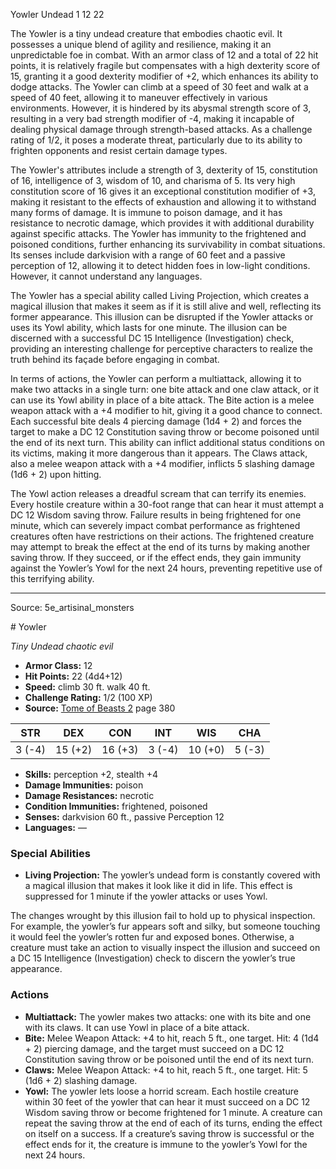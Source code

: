 <MonsterName/>Yowler</MonsterName>
<CreatureType/>Undead</CreatureType>
<CR/>1</CR>
<AC/>12</AC>
<HP/>22</HP>
<summary>The Yowler is a tiny undead creature that embodies chaotic evil. It possesses a unique blend of agility and resilience, making it an unpredictable foe in combat. With an armor class of 12 and a total of 22 hit points, it is relatively fragile but compensates with a high dexterity score of 15, granting it a good dexterity modifier of +2, which enhances its ability to dodge attacks. The Yowler can climb at a speed of 30 feet and walk at a speed of 40 feet, allowing it to maneuver effectively in various environments. However, it is hindered by its abysmal strength score of 3, resulting in a very bad strength modifier of -4, making it incapable of dealing physical damage through strength-based attacks. As a challenge rating of 1/2, it poses a moderate threat, particularly due to its ability to frighten opponents and resist certain damage types.</summary>

<detail>

The Yowler's attributes include a strength of 3, dexterity of 15, constitution of 16, intelligence of 3, wisdom of 10, and charisma of 5. Its very high constitution score of 16 gives it an exceptional constitution modifier of +3, making it resistant to the effects of exhaustion and allowing it to withstand many forms of damage. It is immune to poison damage, and it has resistance to necrotic damage, which provides it with additional durability against specific attacks. The Yowler has immunity to the frightened and poisoned conditions, further enhancing its survivability in combat situations. Its senses include darkvision with a range of 60 feet and a passive perception of 12, allowing it to detect hidden foes in low-light conditions. However, it cannot understand any languages.

The Yowler has a special ability called Living Projection, which creates a magical illusion that makes it seem as if it is still alive and well, reflecting its former appearance. This illusion can be disrupted if the Yowler attacks or uses its Yowl ability, which lasts for one minute. The illusion can be discerned with a successful DC 15 Intelligence (Investigation) check, providing an interesting challenge for perceptive characters to realize the truth behind its façade before engaging in combat.

In terms of actions, the Yowler can perform a multiattack, allowing it to make two attacks in a single turn: one bite attack and one claw attack, or it can use its Yowl ability in place of a bite attack. The Bite action is a melee weapon attack with a +4 modifier to hit, giving it a good chance to connect. Each successful bite deals 4 piercing damage (1d4 + 2) and forces the target to make a DC 12 Constitution saving throw or become poisoned until the end of its next turn. This ability can inflict additional status conditions on its victims, making it more dangerous than it appears. The Claws attack, also a melee weapon attack with a +4 modifier, inflicts 5 slashing damage (1d6 + 2) upon hitting.

The Yowl action releases a dreadful scream that can terrify its enemies. Every hostile creature within a 30-foot range that can hear it must attempt a DC 12 Wisdom saving throw. Failure results in being frightened for one minute, which can severely impact combat performance as frightened creatures often have restrictions on their actions. The frightened creature may attempt to break the effect at the end of its turns by making another saving throw. If they succeed, or if the effect ends, they gain immunity against the Yowler’s Yowl for the next 24 hours, preventing repetitive use of this terrifying ability.</detail>



---

Source: 5e_artisinal_monsters

<statblock>
# Yowler

*Tiny* *Undead* *chaotic evil*

- **Armor Class:** 12
- **Hit Points:** 22 (4d4+12)
- **Speed:** climb 30 ft. walk 40 ft.
- **Challenge Rating:** 1/2 (100 XP)
- **Source:** [Tome of Beasts 2](https://koboldpress.com/kpstore/product/tome-of-beasts-2-for-5th-edition) page 380

| STR | DEX | CON | INT | WIS | CHA |
| --- | --- | --- | --- | --- | --- |
| 3 (-4) | 15 (+2) | 16 (+3) | 3 (-4) | 10 (+0) | 5 (-3) |

- **Skills:** perception +2, stealth +4
- **Damage Immunities:** poison
- **Damage Resistances:** necrotic
- **Condition Immunities:** frightened, poisoned
- **Senses:** darkvision 60 ft., passive Perception 12
- **Languages:** —

### Special Abilities

- **Living Projection:** The yowler’s undead form is constantly covered with a magical illusion that makes it look like it did in life. This effect is suppressed for 1 minute if the yowler attacks or uses Yowl.

The changes wrought by this illusion fail to hold up to physical inspection. For example, the yowler’s fur appears soft and silky, but someone touching it would feel the yowler’s rotten fur and exposed bones. Otherwise, a creature must take an action to visually inspect the illusion and succeed on a DC 15 Intelligence (Investigation) check to discern the yowler’s true appearance.

### Actions

- **Multiattack:** The yowler makes two attacks: one with its bite and one with its claws. It can use Yowl in place of a bite attack.
- **Bite:** Melee Weapon Attack: +4 to hit, reach 5 ft., one target. Hit: 4 (1d4 + 2) piercing damage, and the target must succeed on a DC 12 Constitution saving throw or be poisoned until the end of its next turn.
- **Claws:** Melee Weapon Attack: +4 to hit, reach 5 ft., one target. Hit: 5 (1d6 + 2) slashing damage.
- **Yowl:** The yowler lets loose a horrid scream. Each hostile creature within 30 feet of the yowler that can hear it must succeed on a DC 12 Wisdom saving throw or become frightened for 1 minute. A creature can repeat the saving throw at the end of each of its turns, ending the effect on itself on a success. If a creature’s saving throw is successful or the effect ends for it, the creature is immune to the yowler’s Yowl for the next 24 hours.


</statblock>


